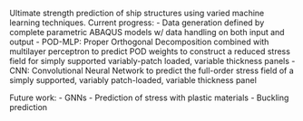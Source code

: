 Ultimate strength prediction of ship structures using varied machine learning techniques.
Current progress:
    - Data generation defined by complete parametric ABAQUS models w/ data handling on both input and output
    - POD-MLP:
        Proper Orthogonal Decomposition combined with multilayer perceptron to predict POD weights to construct a reduced stress field for simply supported variably-patch loaded, variable thickness panels
    - CNN:
        Convolutional Neural Network to predict the full-order stress field of a simply supported, variably patch-loaded, variable thickness panel

Future work:
    - GNNs
    - Prediction of stress with plastic materials
    - Buckling prediction